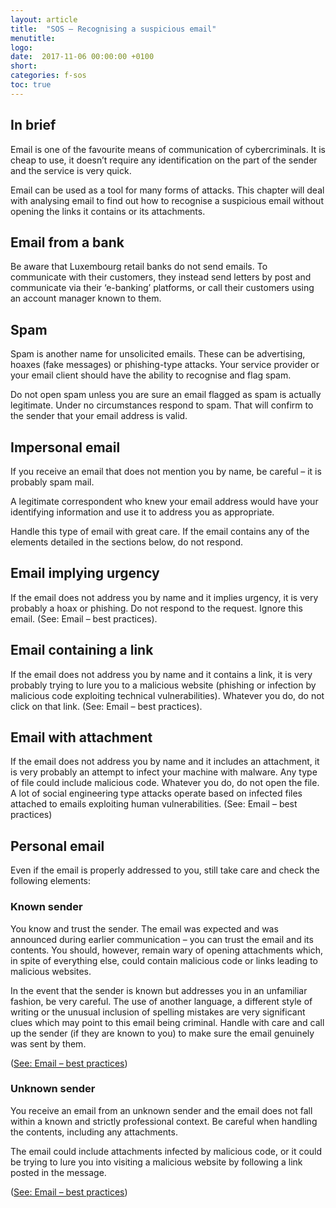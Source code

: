 ```yaml
---
layout: article
title:  "SOS – Recognising a suspicious email"
menutitle:
logo:
date:  2017-11-06 00:00:00 +0100
short:
categories: f-sos
toc: true
---
```


## In brief
Email is one of the favourite means of communication of cybercriminals. It is cheap to use, it doesn’t require any identification on the part of the sender and the service is very quick.

Email can be used as a tool for many forms of attacks. This chapter will deal with analysing email to find out how to recognise a suspicious email without opening the links it contains or its attachments.

## Email from a bank
Be aware that Luxembourg retail banks do not send emails. To communicate with their customers, they instead send letters by post and communicate via their ‘e-banking’ platforms, or call their customers using an account manager known to them.

## Spam
Spam is another name for unsolicited emails. These can be advertising, hoaxes (fake messages) or phishing-type attacks. Your service provider or your email client should have the ability to recognise and flag spam.

Do not open spam unless you are sure an email flagged as spam is actually legitimate. Under no circumstances respond to spam. That will confirm to the sender that your email address is valid.

## Impersonal email
If you receive an email that does not mention you by name, be careful – it is probably spam mail.

A legitimate correspondent who knew your email address would have your identifying information and use it to address you as appropriate.

Handle this type of email with great care. If the email contains any of the elements detailed in the sections below, do not respond.

## Email implying urgency
If the email does not address you by name and it implies urgency, it is very probably a hoax or phishing. Do not respond to the request. Ignore this email. (See: Email – best practices).

## Email containing a link
If the email does not address you by name and it contains a link, it is very probably trying to lure you to a malicious website (phishing or infection by malicious code exploiting technical vulnerabilities). Whatever you do, do not click on that link. (See: Email – best practices).

## Email with attachment
If the email does not address you by name and it includes an attachment, it is very probably an attempt to infect your machine with malware. Any type of file could include malicious code. Whatever you do, do not open the file. A lot of social engineering type attacks operate based on infected files attached to emails exploiting human vulnerabilities. (See: Email – best practices)

## Personal email
Even if the email is properly addressed to you, still take care and check the following elements:

### Known sender
You know and trust the sender. The email was expected and was announced during earlier communication – you can trust the email and its contents. You should, however, remain wary of opening attachments which, in spite of everything else, could contain malicious code or links leading to malicious websites.

In the event that the sender is known but addresses you in an unfamiliar fashion, be very careful. The use of another language, a different style of writing or the unusual inclusion of spelling mistakes are very significant clues which may point to this email being criminal. Handle with care and call up the sender (if they are known to you) to make sure the email genuinely was sent by them.

([See: Email – best practices](-))

### Unknown sender
You receive an email from an unknown sender and the email does not fall within a known and strictly professional context. Be careful when handling the contents, including any attachments.

The email could include attachments infected by malicious code, or it could be trying to lure you into visiting a malicious website by following a link posted in the message.

([See: Email – best practices](-))
